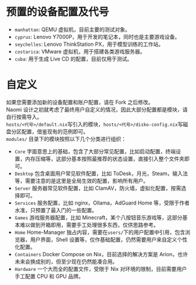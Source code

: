 # 预置的设备配置及代号

- `manhattan`: QEMU 虚拟机，目前主要的测试对象。
- `cyprus`: Lenovo Y7000P，用于开发的笔记本，同时也是主要游戏设备。
- `seychelles`: Lenovo ThinkStation PX，用于模型训练的工作站。
- `costarica`: VMware 虚拟机，用于搭建各类游戏服务器。
- `cuba`: 用于生成 Live CD 的配置，目前仅用于测试。

# 自定义

如果您需要添加新的设备配置和账户配置，请在 Fork 之后修改。\
Naomi 设计之初就考虑了最终用户自定义的情况，因此大部分配置都是模块，请自行按需导入。\
`hosts/<代号>/default.nix`写引入的模块，`hosts/<代号>/disko-config.nix`写磁盘分区配置，借鉴现有的范例即可。\
`modules/` 目录下的模块按照以下几个分类进行组织：

- `Core` 字面意思上的基础，包含了大部分常见配置，比如启动配置，终端设置，内存压缩等，这部分基本按照最推荐的状态设置，直接引入整个文件夹即可。
- `Desktop` 包含桌面用户常见软件配置，比如 ToDesk，月光，Steam，输入法等，需要注意的是这里是全局生效的配置，影响所有用户。
- `Server` 服务器常见软件配置，比如 ClamAV，防火墙，虚拟化配置，按需选择即可。
- `Services` 服务配置，比如 nginx，Ollama，AdGuard Home 等，受限于作者水准，只预置了最入门的一些配置。
- `Games` 游戏服务器配置，比如 Minecraft，某个八按钮音乐游戏等，这部分基本难以做到开箱即用，需要手工处理很多东西，仅供思路参考。
- `Home` Home-Manager 独占内容，需要在`users/`下的用户配置中引用，包含浏览器，用户界面，Shell 设置等，仅作基础配置，仍然需要用户来自定义个性化配置。
- `Containers` Docker Compose on Nix，目前选择的解决方案是 Arion，也许未来会换成别的，但至少现在仍然能凑合用。
- `Hardware` 一个大而全的配置文件，受限于 Nix 对环境的限制，目前需要用户手工配置 CPU 和 GPU 品牌。
